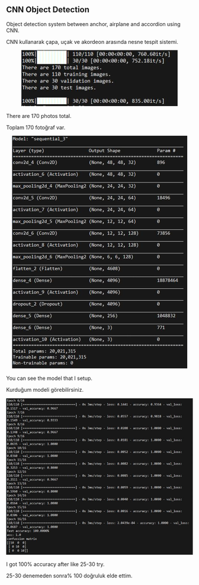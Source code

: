 ## CNN Object Detection

Object detection system between anchor, airplane and accordion using CNN.

CNN kullanarak çapa, uçak ve akordeon arasında nesne tespit sistemi.

<p align="center">
  <img src="doc/test1.JPG">
</p>

There are 170 photos total.

Toplam 170 fotoğraf var.

<p align="center">
  <img src="doc/test2.JPG">
</p>

You can see the model that I setup.

Kurduğum modeli görebilirsiniz.

<p align="center">
  <img src="doc/test3.JPG">
</p>

I got 100% accuracy after like 25-30 try.

25-30 denemeden sonra% 100 doğruluk elde ettim.
